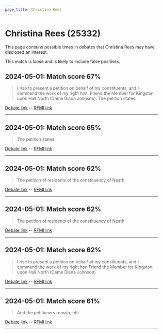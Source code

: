 ```yaml
---
page_title: Christina Rees
---
```


# Christina Rees  (25332)

This page contains possible times in debates that Christina Rees may have disclosed an interest.

This match is loose and is likely to include false positives. 



## 2024-05-01: Match score 67%

>I rise to present a petition on behalf of my constituents, and I commend the work of my right hon. Friend the Member for Kingston upon Hull North (Dame Diana Johnson). The petition states:

[Debate link](https://www.theyworkforyou.com/debates/?id=2024-05-01a.312.4)  --  [RFMI link](https://www.theyworkforyou.com/mp/25332/register)


---



## 2024-05-01: Match score 65%

>The petition states:

[Debate link](https://www.theyworkforyou.com/debates/?id=2024-05-01a.312.4)  --  [RFMI link](https://www.theyworkforyou.com/mp/25332/register)


---



## 2024-05-01: Match score 62%

>The petition of residents of the constituency of Neath,

[Debate link](https://www.theyworkforyou.com/debates/?id=2024-05-01a.312.4)  --  [RFMI link](https://www.theyworkforyou.com/mp/25332/register)


---



## 2024-05-01: Match score 62%

>The petition of residents of the constituency of Neath,

[Debate link](https://www.theyworkforyou.com/debates/?id=2024-05-01a.312.4)  --  [RFMI link](https://www.theyworkforyou.com/mp/25332/register)


---



## 2024-05-01: Match score 62%

>I rise to present a petition on behalf of my constituents, and I commend the work of my right hon Friend the Member for Kingston upon Hull North (Dame Diana Johnson)

[Debate link](https://www.theyworkforyou.com/debates/?id=2024-05-01a.312.4)  --  [RFMI link](https://www.theyworkforyou.com/mp/25332/register)


---



## 2024-05-01: Match score 61%

>And the petitioners remain, etc

[Debate link](https://www.theyworkforyou.com/debates/?id=2024-05-01a.312.4)  --  [RFMI link](https://www.theyworkforyou.com/mp/25332/register)


---

